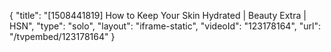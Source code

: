 {
    "title": "[1508441819] How to Keep Your Skin Hydrated | Beauty Extra | HSN",
    "type": "solo",
    "layout": "iframe-static",
    "videoId": "123178164",
    "url": "\/tvpembed\/123178164"
}